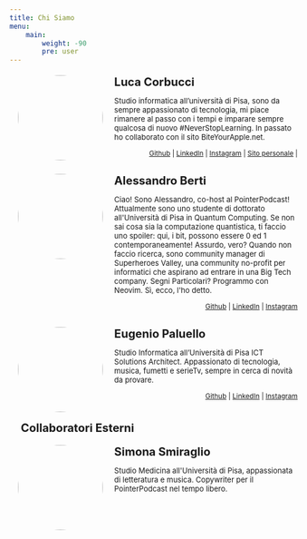 ```yaml
---
title: Chi Siamo
menu:
    main: 
        weight: -90
        pre: user
---
```


<style>
     .icon {
        margin-left:2%;
        float:left; 
        height:150px;
        width:150pX;
        border-radius: 50%;
    } 

    .container2 {
        width:100%;
        height:auto;
        padding:1%;
    
    }

    .container1{
        display: table; 
        padding-left: 10px;
    }

    h4 {
        margin:0px;
    }

    b {
        padding-left:10px;
        font-size:20px;
    }

    p {
        padding-left:10px;
        font-size:13px;
    }

    
</style>


<div class='container2'>
	<img src='/hosts/luca.webp' class='icon'>
    <div class="container1">
	<b>Luca Corbucci</b>
	<p>Studio informatica all’università di Pisa, sono da sempre appassionato di tecnologia, mi piace rimanere al passo con i tempi e imparare sempre qualcosa di nuovo #NeverStopLearning.
    In passato ho collaborato con il sito BiteYourApple.net.</p>
    </div>
    <div style="float:right;font-size:12px;">
        <a href="http://github.com/lucacorbucci">Github</a> | 
        <a href="https://www.linkedin.com/in/luca-corbucci-b6156a123/">LinkedIn</a> | 
        <a href="https://www.instagram.com/luca.corbucci/">Instagram</a> |
        <a href="https://lucacorbucci.me/">Sito personale</a> | 
        </div>
</div>

</br>
</br>


<div class='container2'>
		<div>
			<img src='/hosts/alessandro.webp' class='icon'>
		</div>	
    <div class="container1">
    <b>Alessandro Berti</b>	
    <p>Ciao! Sono Alessandro, co-host al PointerPodcast! Attualmente sono uno studente di dottorato all'Università di Pisa in Quantum Computing. Se non sai cosa sia la computazione quantistica, ti faccio uno spoiler: qui, i bit, possono essere 0 ed 1 contemporaneamente! Assurdo, vero? 
    Quando non faccio ricerca, sono community manager di Superheroes Valley, una community no-profit per informatici che aspirano ad entrare in una Big Tech company.
    Segni Particolari? Programmo con Neovim. Sì, ecco, l'ho detto.</p>  
    </div>
    <div style="float:right;font-size:12px">
        <a href="https://github.com/Brotherhood94">Github</a> | 
        <a href="https://www.linkedin.com/in/alessandro-berti-17b46810a/">LinkedIn</a> | 
        <a href="https://www.instagram.com/alessandro_berti/?hl=it">Instagram</a>
    </div>
</div>

</br>
</br>


<div class='container2'>
		<div>
			<img src='/hosts/eugenio.webp' class='icon'>
		</div>
        <div class="container1">
        <b>Eugenio Paluello</b>
        <p>Studio Informatica all’Università di Pisa ICT Solutions Architect. Appassionato di tecnologia, musica, fumetti e serieTv, sempre in cerca di novità da provare.</p>
        </div>
    <div style="float:right;font-size:12px"> 
        <a href="https://github.com/eugypalu">Github</a> | 
        <a href="https://www.linkedin.com/in/eugenio-paluello-851b3280/">LinkedIn</a> | 
        <a href="https://www.instagram.com/eugypalu/?hl=it">Instagram</a>
    </div>
</div>

</br>
</br>

<b>Collaboratori Esterni</b>

<div class='container2'>
        <div>
            <img src='/hosts/simona.webp' class='icon'>
        </div>
        <div class="container1">
        <b>Simona Smiraglio</b>
        <p>Studio Medicina all'Università di Pisa, appassionata di letteratura e musica. Copywriter per il PointerPodcast nel tempo libero. </p>
        </div>
    
</div>

</br>
</br>
